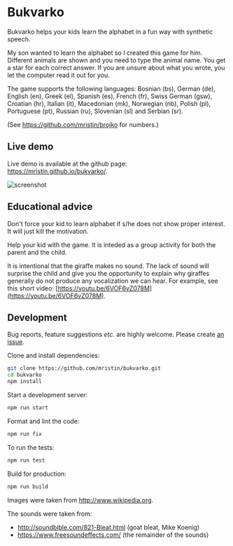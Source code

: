 Bukvarko
========
Bukvarko helps your kids learn the alphabet in a fun way with synthetic speech.

My son wanted to learn the alphabet so I created this game for him. Different animals 
are shown and you need to type the animal name. You get a star for each
correct answer. If you are unsure about what you wrote, you let the computer read it 
out for you.

The game supports the following languages:
Bosnian (bs), German (de), English (en), Greek (el), Spanish (es), French (fr), 
Swiss German (gsw), Croatian (hr), Italian (it), Macedonian (mk), Norwegian (nb), 
Polish (pl), Portuguese (pt), Russian (ru), Slovenian (sl) and Serbian (sr).

(See https://github.com/mristin/brojko for numbers.)

Live demo
---------
Live demo is available at the github page: https://mristin.github.io/bukvarko/.

![screenshot](https://media.githubusercontent.com/media/mristin/bukvarko/master/screenshot.png)

Educational advice
------------------
Don't force your kid to learn alphabet if s/he does not show
proper interest. It will just kill the motivation.

Help your kid with the game. It is inteded as a group activity
for both the parent and the child.

It is intentional that the giraffe makes no sound. The lack of sound
will surprise the child and give you the opportunity to 
explain why giraffes generally do not produce any vocalization we can hear. 
For example, see this short video: 
[https://youtu.be/6VOF6vZ078M](https://youtu.be/6VOF6vZ078M).

Development
-----------
Bug reports, feature suggestions *etc.* are highly welcome. Please create 
[an issue](https://github.com/mristin/bukvarko/issues/new). 

Clone and install dependencies:

```bash
git clone https://github.com/mristin/bukvarko.git
cd bukvarko
npm install
```

Start a development server:

```bash
npm run start
```

Format and lint the code:

```bash
npm run fix
```

To run the tests:

```bash
npm run test
```

Build for production:

```bash
npm run build
```

Images were taken from http://www.wikipedia.org.

The sounds were taken from:
* http://soundbible.com/821-Bleat.html (goat bleat, Mike Koenig)
* https://www.freesoundeffects.com/ (the remainder of the sounds)

